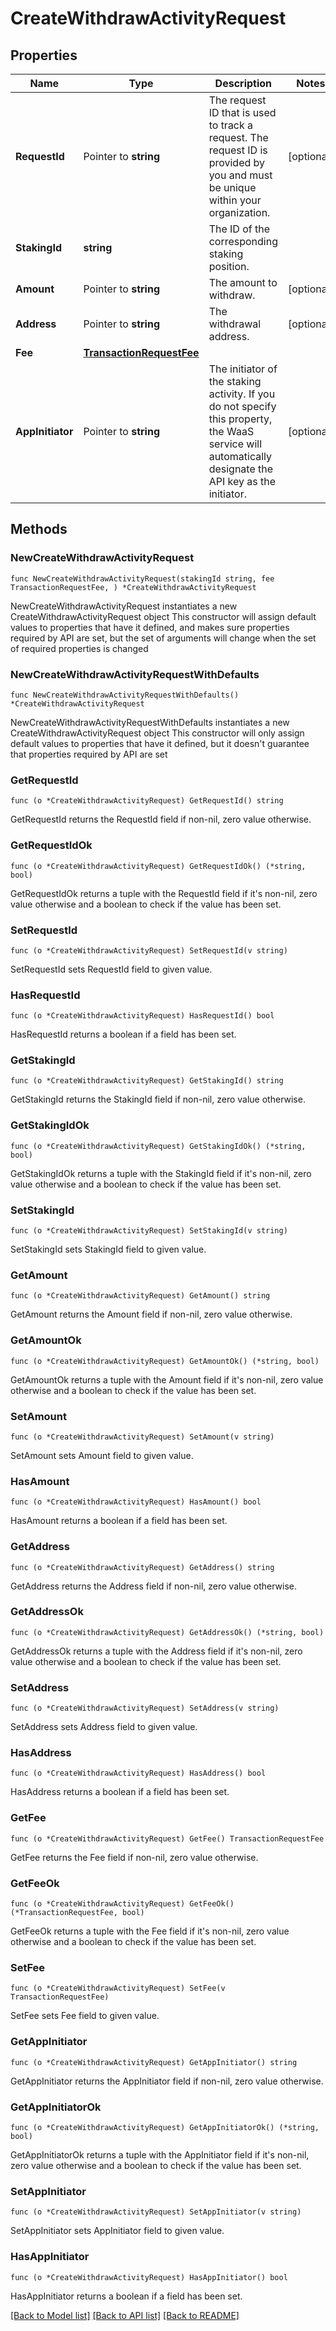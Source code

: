 # CreateWithdrawActivityRequest

## Properties

Name | Type | Description | Notes
------------ | ------------- | ------------- | -------------
**RequestId** | Pointer to **string** | The request ID that is used to track a request. The request ID is provided by you and must be unique within your organization. | [optional] 
**StakingId** | **string** | The ID of the corresponding staking position. | 
**Amount** | Pointer to **string** | The amount to withdraw. | [optional] 
**Address** | Pointer to **string** | The withdrawal address. | [optional] 
**Fee** | [**TransactionRequestFee**](TransactionRequestFee.md) |  | 
**AppInitiator** | Pointer to **string** | The initiator of the staking activity. If you do not specify this property, the WaaS service will automatically designate the API key as the initiator. | [optional] 

## Methods

### NewCreateWithdrawActivityRequest

`func NewCreateWithdrawActivityRequest(stakingId string, fee TransactionRequestFee, ) *CreateWithdrawActivityRequest`

NewCreateWithdrawActivityRequest instantiates a new CreateWithdrawActivityRequest object
This constructor will assign default values to properties that have it defined,
and makes sure properties required by API are set, but the set of arguments
will change when the set of required properties is changed

### NewCreateWithdrawActivityRequestWithDefaults

`func NewCreateWithdrawActivityRequestWithDefaults() *CreateWithdrawActivityRequest`

NewCreateWithdrawActivityRequestWithDefaults instantiates a new CreateWithdrawActivityRequest object
This constructor will only assign default values to properties that have it defined,
but it doesn't guarantee that properties required by API are set

### GetRequestId

`func (o *CreateWithdrawActivityRequest) GetRequestId() string`

GetRequestId returns the RequestId field if non-nil, zero value otherwise.

### GetRequestIdOk

`func (o *CreateWithdrawActivityRequest) GetRequestIdOk() (*string, bool)`

GetRequestIdOk returns a tuple with the RequestId field if it's non-nil, zero value otherwise
and a boolean to check if the value has been set.

### SetRequestId

`func (o *CreateWithdrawActivityRequest) SetRequestId(v string)`

SetRequestId sets RequestId field to given value.

### HasRequestId

`func (o *CreateWithdrawActivityRequest) HasRequestId() bool`

HasRequestId returns a boolean if a field has been set.

### GetStakingId

`func (o *CreateWithdrawActivityRequest) GetStakingId() string`

GetStakingId returns the StakingId field if non-nil, zero value otherwise.

### GetStakingIdOk

`func (o *CreateWithdrawActivityRequest) GetStakingIdOk() (*string, bool)`

GetStakingIdOk returns a tuple with the StakingId field if it's non-nil, zero value otherwise
and a boolean to check if the value has been set.

### SetStakingId

`func (o *CreateWithdrawActivityRequest) SetStakingId(v string)`

SetStakingId sets StakingId field to given value.


### GetAmount

`func (o *CreateWithdrawActivityRequest) GetAmount() string`

GetAmount returns the Amount field if non-nil, zero value otherwise.

### GetAmountOk

`func (o *CreateWithdrawActivityRequest) GetAmountOk() (*string, bool)`

GetAmountOk returns a tuple with the Amount field if it's non-nil, zero value otherwise
and a boolean to check if the value has been set.

### SetAmount

`func (o *CreateWithdrawActivityRequest) SetAmount(v string)`

SetAmount sets Amount field to given value.

### HasAmount

`func (o *CreateWithdrawActivityRequest) HasAmount() bool`

HasAmount returns a boolean if a field has been set.

### GetAddress

`func (o *CreateWithdrawActivityRequest) GetAddress() string`

GetAddress returns the Address field if non-nil, zero value otherwise.

### GetAddressOk

`func (o *CreateWithdrawActivityRequest) GetAddressOk() (*string, bool)`

GetAddressOk returns a tuple with the Address field if it's non-nil, zero value otherwise
and a boolean to check if the value has been set.

### SetAddress

`func (o *CreateWithdrawActivityRequest) SetAddress(v string)`

SetAddress sets Address field to given value.

### HasAddress

`func (o *CreateWithdrawActivityRequest) HasAddress() bool`

HasAddress returns a boolean if a field has been set.

### GetFee

`func (o *CreateWithdrawActivityRequest) GetFee() TransactionRequestFee`

GetFee returns the Fee field if non-nil, zero value otherwise.

### GetFeeOk

`func (o *CreateWithdrawActivityRequest) GetFeeOk() (*TransactionRequestFee, bool)`

GetFeeOk returns a tuple with the Fee field if it's non-nil, zero value otherwise
and a boolean to check if the value has been set.

### SetFee

`func (o *CreateWithdrawActivityRequest) SetFee(v TransactionRequestFee)`

SetFee sets Fee field to given value.


### GetAppInitiator

`func (o *CreateWithdrawActivityRequest) GetAppInitiator() string`

GetAppInitiator returns the AppInitiator field if non-nil, zero value otherwise.

### GetAppInitiatorOk

`func (o *CreateWithdrawActivityRequest) GetAppInitiatorOk() (*string, bool)`

GetAppInitiatorOk returns a tuple with the AppInitiator field if it's non-nil, zero value otherwise
and a boolean to check if the value has been set.

### SetAppInitiator

`func (o *CreateWithdrawActivityRequest) SetAppInitiator(v string)`

SetAppInitiator sets AppInitiator field to given value.

### HasAppInitiator

`func (o *CreateWithdrawActivityRequest) HasAppInitiator() bool`

HasAppInitiator returns a boolean if a field has been set.


[[Back to Model list]](../README.md#documentation-for-models) [[Back to API list]](../README.md#documentation-for-api-endpoints) [[Back to README]](../README.md)


